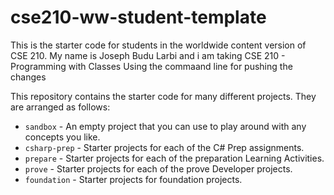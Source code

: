 # cse210-ww-student-template
This is the starter code for students in the worldwide content version of CSE 210.
My name is Joseph Budu Larbi and i am taking CSE 210 - Programming with Classes
Using the commaand line for pushing the changes

This repository contains the starter code for many different projects. They are arranged as follows:

* `sandbox` - An empty project that you can use to play around with any concepts you like.
* `csharp-prep` - Starter projects for each of the C# Prep assignments.
* `prepare` - Starter projects for each of the preparation Learning Activities.
* `prove` - Starter projects for each of the prove Developer projects.
* `foundation` - Starter projects for foundation projects.
